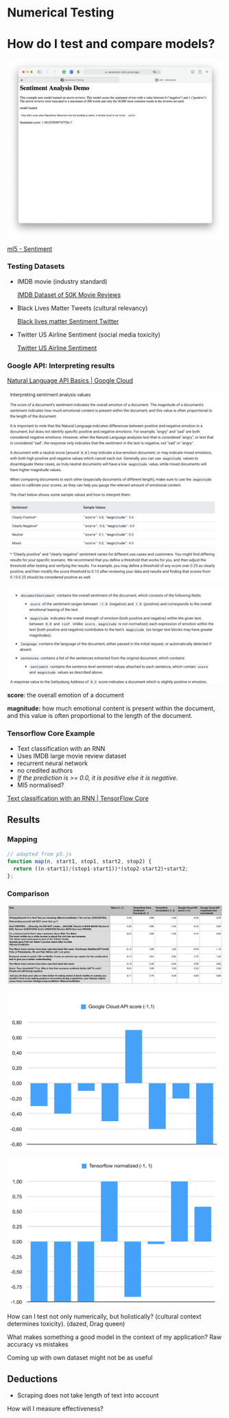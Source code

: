 # Numerical Testing

# How do I test and compare models?

![Numerical%20Testing%20e1bb917271204aa19e29debb6ec913e5/Screenshot_2020-11-18_at_14.18.10.png](Numerical%20Testing%20e1bb917271204aa19e29debb6ec913e5/Screenshot_2020-11-18_at_14.18.10.png)

[ml5 - Sentiment](https://sentiment-utils.vercel.app)

### Testing Datasets

- IMDB movie (industry standard)

    [IMDB Dataset of 50K Movie Reviews](https://www.kaggle.com/lakshmi25npathi/imdb-dataset-of-50k-movie-reviews)

- Black Lives Matter Tweets (cultural relevancy)

    [Black lives matter Sentiment Twitter](https://www.kaggle.com/yash612/black-lives-matter-twitter-dataset)

- Twitter US Airline Sentiment (social media toxicity)

    [Twitter US Airline Sentiment](https://www.kaggle.com/crowdflower/twitter-airline-sentiment)

### Google API: Interpreting results

[Natural Language API Basics | Google Cloud](https://cloud.google.com/natural-language/docs/basics#interpreting_sentiment_analysis_values)

![Numerical%20Testing%20e1bb917271204aa19e29debb6ec913e5/Screenshot_2020-11-14_at_18.27.01.png](Numerical%20Testing%20e1bb917271204aa19e29debb6ec913e5/Screenshot_2020-11-14_at_18.27.01.png)

![Numerical%20Testing%20e1bb917271204aa19e29debb6ec913e5/Screenshot_2020-11-14_at_18.29.43.png](Numerical%20Testing%20e1bb917271204aa19e29debb6ec913e5/Screenshot_2020-11-14_at_18.29.43.png)

**score**: the overall emotion of a document

**magnitude:** how much emotional content is present within the document, and this value is often proportional to the length of the document.

### Tensorflow Core Example

- Text classification with an RNN
- Uses IMDB large movie review dataset
- recurrent neural network
- no credited authors
- *If the prediction is >= 0.0, it is positive else it is negative.*
- Ml5 normalised?

[Text classification with an RNN | TensorFlow Core](https://www.tensorflow.org/tutorials/text/text_classification_rnn)

## Results

### Mapping

```jsx
// adapted from p5.js
function map(n, start1, stop1, start2, stop2) {
  return ((n-start1)/(stop1-start1))*(stop2-start2)+start2;
};
```

### Comparison

![Numerical%20Testing%20e1bb917271204aa19e29debb6ec913e5/Screenshot_2020-11-14_at_18.52.25.png](Numerical%20Testing%20e1bb917271204aa19e29debb6ec913e5/Screenshot_2020-11-14_at_18.52.25.png)

![Numerical%20Testing%20e1bb917271204aa19e29debb6ec913e5/Screenshot_2020-11-14_at_18.47.38.png](Numerical%20Testing%20e1bb917271204aa19e29debb6ec913e5/Screenshot_2020-11-14_at_18.47.38.png)

![Numerical%20Testing%20e1bb917271204aa19e29debb6ec913e5/Screenshot_2020-11-14_at_18.47.49.png](Numerical%20Testing%20e1bb917271204aa19e29debb6ec913e5/Screenshot_2020-11-14_at_18.47.49.png)

How can I test not only numerically, but holistically? (cultural context determines toxicity). (dazed, Drag queen)

What makes something a good model in the context of my application? Raw accuracy vs mistakes

Coming up with own dataset might not be as useful

## Deductions

- Scraping does not take length of text into account

How will I measure effectiveness?